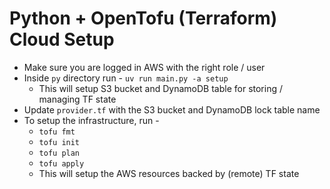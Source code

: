 # Python + OpenTofu (Terraform) Cloud Setup

- Make sure you are logged in AWS with the right role / user
- Inside `py` directory run - `uv run main.py -a setup`
  - This will setup S3 bucket and DynamoDB table for storing / managing TF state
- Update `provider.tf` with the S3 bucket and DynamoDB lock table name
- To setup the infrastructure, run -
  - `tofu fmt`
  - `tofu init`
  - `tofu plan`
  - `tofu apply`
  - This will setup the AWS resources backed by (remote) TF state
